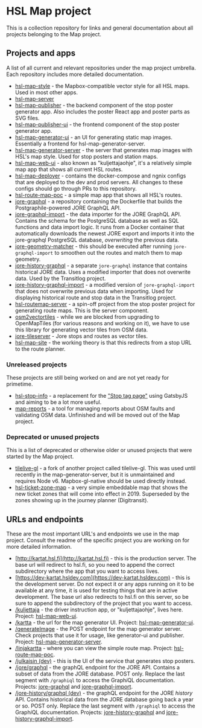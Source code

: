 HSL Map project
===

This is a collection repository for links and general documentation about all projects belonging to the Map project.

Projects and apps
---

A list of all current and relevant repositories under the map project umbrella. Each repository includes more detailed documentation.

- [hsl-map-style](https://github.com/HSLdevcom/hsl-map-style) - the Mapbox-compatible vector style for all HSL maps. Used in most other apps.
- [hsl-map-server](https://github.com/HSLdevcom/hsl-map-server)
- [hsl-map-publisher](https://github.com/HSLdevcom/hsl-map-publisher) - the backend component of the stop poster generator app. Also includes the poster React app and poster parts as SVG files.
- [hsl-map-publisher-ui](https://github.com/HSLdevcom/hsl-map-publisher-ui) - the frontend component of the stop poster generator app.
- [hsl-map-generator-ui](https://github.com/HSLdevcom/hsl-map-generator-ui) - an UI for generating static map images. Essentially a frontend for hsl-map-generator-server.
- [hsl-map-generator-server](https://github.com/HSLdevcom/hsl-map-generator-server) - the server that generates map images with HSL's map style. Used for stop posters and station maps.
- [hsl-map-web-ui](https://github.com/HSLdevcom/hsl-map-web-ui) - also known as "kuljettajaohje", it's a relatively simple map app that shows all current HSL routes.
- [hsl-map-deployer](https://github.com/HSLdevcom/hsl-map-deployer) - contains the docker-compose and ngnix configs that are deployed to the dev and prod servers. All changes to these configs should go through PRs to this repository.
- [hsl-route-map-poc](https://github.com/HSLdevcom/hsl-route-map-poc) - a simple map app that shows all HSL's routes.
- [jore-graphql](https://github.com/HSLdevcom/jore-graphql) - a repository containing the Dockerfile that builds the Postgraphile-powered JORE GraphQL API.
- [jore-graphql-import](https://github.com/HSLdevcom/jore-graphql-import) - the data importer for the JORE GraphQL API. Contains the schema for the PostgreSQL database as well as SQL functions and data import logic. It runs from a Docker container that automatically downloads the newest JORE export and imports it into the jore-graphql PostgreSQL database, _overwriting_ the previous data.
- [jore-geometry-matcher](https://github.com/HSLdevcom/jore-geometry-matcher) - this should be executed after running `jore-graphql-import` to smoothen out the routes and match them to map geometry.
- [jore-history-graphql](https://github.com/HSLdevcom/jore-history-graphql) - a separate `jore-graphql` instance that contains historical JORE data. Uses a modified importer that does not overwrite data. Used by the Transitlog project.
- [jore-history-graphql-import](https://github.com/HSLdevcom/jore-history-graphql-import) - a modified version of `jore-graphql-import` that does not overwrite previous data when importing. Used for displaying historical route and stop data in the Transitlog project.
- [hsl-routemap-server](https://github.com/HSLdevcom/hsl-routemap-server) - a spin-off project from the stop poster project for  generating route maps. This is the server component.
- [osm2vectortiles](https://github.com/HSLdevcom/osm2vectortiles) - while we are blocked from upgrading to OpenMapTiles (for various reasons and working on it), we have to use this library for generating vector tiles from OSM data.
- [jore-tileserver](https://github.com/HSLdevcom/jore-tileserver) - Jore stops and routes as vector tiles.
- [hsl-map-site](https://github.com/HSLdevcom/hsl-map-site) - the working theory is that this redirects from a stop URL to the route planner.

### Unreleased projects

These projects are still being worked on and are not yet ready for primetime.

- [hsl-stop-info](https://github.com/HSLdevcom/hsl-stop-info) - a replacement for the ["Stop tag page"](http://tag.hsl.fi/tag/16682?a) using GatsbyJS and aiming to be a lot more useful.
- [map-reports](https://github.com/HSLdevcom/map-reports) - a tool for managing reports about OSM faults and validating OSM data. Unfinished and will be moved out of the Map project.

### Deprecated or unused projects

This is a list of deprecated or otherwise older or unused projects that were started by the Map project.

- [tilelive-gl](https://github.com/HSLdevcom/tilelive-gl) - a fork of another project called tilelive-gl. This was used until recently in the map-generator-server, but it is unmaintained and requires Node v6. Mapbox-gl-native should be used directly instead.
- [hsl-ticket-zone-map](https://github.com/HSLdevcom/hsl-ticket-zone-map) - a very simple embeddable map that shows the new ticket zones that will come into effect in 2019. Superseded by the zones showing up in the journey planner (Digitransit).

URLs and endpoints
---

These are the most important URL's and endpoints we use in the map project. Consult the readme of the specific project you are working on for more detailed information.

- [http://kartat.hsl.fi](http://kartat.hsl.fi) - this is the production server. The base url will redirect to hsl.fi, so you need to append the correct subdirectory where the app that you want to access lives.
- [https://dev-kartat.hsldev.com](https://dev-kartat.hsldev.com) - this is the development server. Do not expect it or any apps running on it to be available at any time, it is used for testing things that are in active development. The base url also redirects to hsl.fi on this server, so be sure to append the subdirectory of the project that you want to access.
- [/kuljettaja](http://kartat.hsl.fi/kuljettaja/) - the driver instruction app, or "kuljettajaohje", lives here. Project: [hsl-map-web-ui](https://github.com/HSLdevcom/hsl-map-web-ui).
- [/kartta](http://kartat.hsl.fi/kartta/) - the url for the map generator UI. Project: [hsl-map-generator-ui](https://github.com/HSLdevcom/hsl-map-generator-ui).
- [/generateImage](http://kartat.hsl.fi/generateImage) - the POST endpoint for the map generator server. Check projects that use it for usage, like generator-ui and publisher. Project: [hsl-map-generator-server](https://github.com/HSLdevcom/hsl-map-generator-server).
- [/linjakartta](http://kartat.hsl.fi/linjakartta/) - where you can view the simple route map. Project: [hsl-route-map-poc](https://github.com/HSLdevcom/hsl-route-map-poc).
- [/julkaisin (dev)](https://dev-kartat.hsldev.com/julkaisin/) - this is the UI of the service that generates stop posters.
- [/jore/graphql](http://kartat.hsl.fi/jore/graphql) - the graphQL endpoint for the JORE API. Contains a subset of data from the JORE database. POST only. Replace the last segment with `/graphiql` to access the Graph*i*QL documentation. Projects: [jore-graphql](https://github.com/HSLdevcom/jore-graphql) and [jore-graphql-import](https://github.com/HSLdevcom/jore-graphql-import).
- [/jore-history/graphql (dev)](https://dev-kartat.hsldev.com/jore-history/graphql) - the graphQL endpoint for the JORE _history_ API. Contains historical data from the JORE database going back a year or so. POST only. Replace the last segment with `/graphiql` to access the Graph*i*QL documentation. Projects: [jore-history-graphql](https://github.com/HSLdevcom/jore-history-graphql) and [jore-history-graphql-import](https://github.com/HSLdevcom/jore-history-graphql-import).
